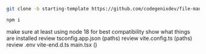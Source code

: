 ```bash
git clone -b starting-template https://github.com/codegenixdev/file-manager-frontend-tutorial.git .
```

```bash
npm i
```

make sure at least using node 18 for best compatibility
show what things are installed
review tsconfig.app.json (paths)
review vite.config.ts (paths)
review .env
vite-end.d.ts
main.tsx ()

